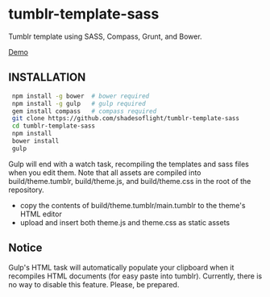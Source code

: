 tumblr-template-sass
====================

Tumblr template using SASS, Compass, Grunt, and Bower.

<a href="http://gaming-thrones.tumblr.com">Demo</a>

## INSTALLATION
```bash
 npm install -g bower  # bower required
 npm install -g gulp   # gulp required
 gem install compass   # compass required
 git clone https://github.com/shadesoflight/tumblr-template-sass
 cd tumblr-template-sass
 npm install
 bower install
 gulp
```

Gulp will end with a watch task, recompiling the templates and sass files when you edit them.
Note that all assets are compiled into build/theme.tumblr, build/theme.js, and build/theme.css in the root of the repository.

 - copy the contents of build/theme.tumblr/main.tumblr to the theme's HTML editor
 - upload and insert both theme.js and theme.css as static assets


## Notice
Gulp's HTML task will automatically populate your clipboard when it recompiles HTML documents (for easy paste into tumblr).
Currently, there is no way to disable this feature.  Please, be prepared.
